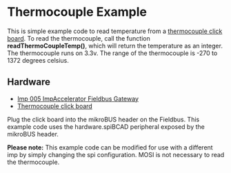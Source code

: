 # Thermocouple Example

This is simple example code to read temperature from a [thermocouple click board](https://shop.mikroe.com/thermo-click). To read the thermocouple, call the function **readThermoCoupleTemp()**, which will return the temperature as an integer. The thermocouple runs on 3.3v. The range of the thermocouple is -270 to 1372 degrees celsius.

## Hardware
- [Imp 005 ImpAccelerator Fieldbus Gateway](https://store.electricimp.com/collections/featured-products/products/impaccelerator-fieldbus-gateway?variant=31118564754)
- [Thermocouple click board](https://shop.mikroe.com/thermo-click)

Plug the click board into the mikroBUS header on the Fieldbus. This example code uses the hardware.spiBCAD peripheral exposed by the mikroBUS header.  

**Please note:** This example code can be modified for use with a different imp by simply changing the spi configuration. MOSI is not necessary to read the thermocouple.
